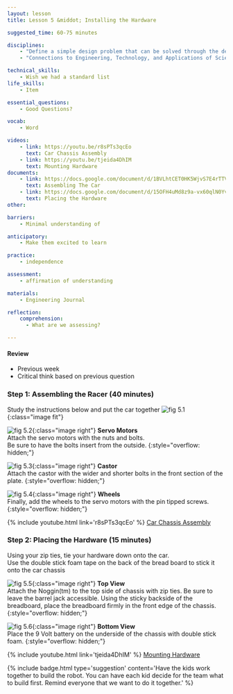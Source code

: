 ```yaml
---
layout: lesson
title: Lesson 5 &middot; Installing the Hardware

suggested_time: 60-75 minutes  

disciplines:
    - "Define a simple design problem that can be solved through the development of an object, tool, process, or system and includes several criteria for success and constraints on materials, time, or cost. (3-5-ETS1-1)"
    - "Connections to Engineering, Technology, and Applications of Science: Influence of Engineering, Technology, and Science on Society and the Natural World Engineers improve existing technologies or develop new ones. (4-PS3-4)"

technical_skills:
    - Wish we had a standard list
life_skills:
    - Item

essential_questions: 
    - Good Questions?

vocab:
    - Word

videos:
    - link: https://youtu.be/r8sPTs3qcEo
      text: Car Chassis Assembly
    - link: https://youtu.be/tjeida4DhIM
      text: Mounting Hardware
documents:
    - link: https://docs.google.com/document/d/1BVLhtCET0HK5WjvS7E4rTTVQG7EMjx83DUGpthkO5Zw/edit
      text: Assembling The Car
    - link: https://docs.google.com/document/d/15OFH4uMd8z9a-vx60qlN0YvYACqODtKA2b0v288K3H8/edit
      text: Placing the Hardware
other:

barriers: 
    - Minimal understanding of 

anticipatory:
    - Make them excited to learn

practice:
    - independence

assessment:
    - affirmation of understanding

materials:
    - Engineering Journal

reflection:
    comprehension:
      - What are we assessing?

---
```


#### Review
   * Previous week  
   * Critical think based on previous question

### Step 1: Assembling the Racer (40 minutes) 
Study the instructions below and put the car together
![fig 5.1](fig-5_1.jpg){:class="image fit"}


![fig 5.2](fig-5_2.jpg){:class="image right"} **Servo Motors**  
Attach the servo motors with the nuts and bolts.  
Be sure to have the bolts insert from the outside.
{:style="overflow: hidden;"}

![fig 5.3](fig-5_3.png){:class="image right"} **Castor**  
Attach the castor with the wider and shorter bolts in the front section of the plate.
{:style="overflow: hidden;"}

![fig 5.4](fig-5_4.jpg){:class="image right"} **Wheels**  
Finally, add the wheels to the servo motors with the pin tipped screws.
{:style="overflow: hidden;"}

{% include youtube.html link='r8sPTs3qcEo' %}
[Car Chassis Assembly](https://youtu.be/r8sPTs3qcEo)

### Step 2: Placing the Hardware (15 minutes)
Using your zip ties, tie your hardware down onto the car.  
Use the double stick foam tape on the back of the bread board to stick it onto the car chassis

![fig 5.5](fig-5_5.png){:class="image right"} **Top View**  
Attach the Noggin(tm) to the top side of chassis with zip ties. Be sure to leave the barrel jack accessible.
Using the sticky backside of the breadboard, place the breadboard firmly in the front edge of the chassis.
{:style="overflow: hidden;"}

![fig 5.6](fig-5_6.jpg){:class="image right"} **Bottom View**  
Place the 9 Volt battery on the underside of the chassis with double stick foam.
{:style="overflow: hidden;"}

{% include youtube.html link='tjeida4DhIM' %}
[Mounting Hardware](https://youtu.be/tjeida4DhIM)

{% include badge.html type='suggestion' content='Have the kids work together to build the robot. You can have each kid decide for the team what to build first. Remind everyone that we want to do it together.' %}
